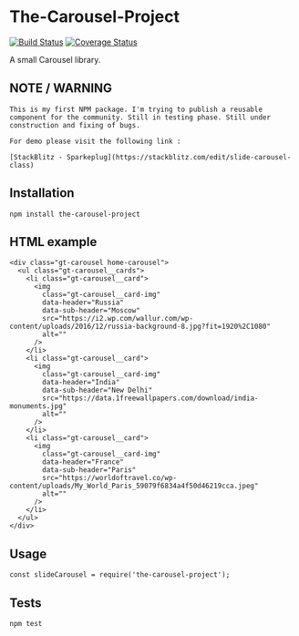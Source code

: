 # The-Carousel-Project

[![Build Status](https://travis-ci.org/sparkeplug/The-Carousel-Project.svg?branch=master)](https://travis-ci.org/sparkeplug/The-Carousel-Project)
[![Coverage Status](https://coveralls.io/repos/github/sparkeplug/The-Carousel-Project/badge.svg?branch=master)](https://coveralls.io/github/sparkeplug/The-Carousel-Project?branch=master)

A small Carousel library.

## NOTE / WARNING

    This is my first NPM package. I'm trying to publish a reusable component for the community. Still in testing phase. Still under construction and fixing of bugs.

    For demo please visit the following link :

    [StackBlitz - Sparkeplug](https://stackblitz.com/edit/slide-carousel-class)

## Installation

`npm install the-carousel-project`

## HTML example

    <div class="gt-carousel home-carousel">
      <ul class="gt-carousel__cards">
        <li class="gt-carousel__card">
          <img
            class="gt-carousel__card-img"
            data-header="Russia"
            data-sub-header="Moscow"
            src="https://i2.wp.com/wallur.com/wp-content/uploads/2016/12/russia-background-8.jpg?fit=1920%2C1080"
            alt=""
          />
        </li>
        <li class="gt-carousel__card">
          <img
            class="gt-carousel__card-img"
            data-header="India"
            data-sub-header="New Delhi"
            src="https://data.1freewallpapers.com/download/india-monuments.jpg"
            alt=""
          />
        </li>
        <li class="gt-carousel__card">
          <img
            class="gt-carousel__card-img"
            data-header="France"
            data-sub-header="Paris"
            src="https://worldoftravel.co/wp-content/uploads/My_World_Paris_59079f6834a4f50d46219cca.jpeg"
            alt=""
          />
        </li>
      </ul>
    </div>

## Usage

`const slideCarousel = require('the-carousel-project');`

## Tests

`npm test`
